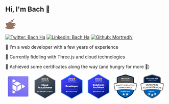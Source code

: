 ## Hi, I'm Bach 👋

<a href="https://bachhv.com/"><img src="./portfolio-logo.png" alt="Portfolio Website" height="32"/></a>

<a href="https://twitter.com/hvbach"><img src="https://img.shields.io/badge/Twitter-1DA1F2?style=for-the-badge&logo=twitter&logoColor=white" alt="Twitter: Bach Ha" height="32"/></a>
<a href="https://www.linkedin.com/in/bach-viet-ha/"><img src="https://img.shields.io/badge/LinkedIn-0077B5?style=for-the-badge&logo=linkedin&logoColor=white" alt="Linkedin: Bach Ha" height="32"/></a>
<a href="https://github.com/MortredN"><img src="https://img.shields.io/badge/GitHub-100000?style=for-the-badge&logo=github&logoColor=white" alt="Github: MortredN" height="32"/></a>

🔭 I'm a web developer with a few years of experience

🌱 Currently fiddling with Three.js and cloud technologies

🤔 Achieved some certificates along the way (and hungry for more 💪)

<a href="https://threejs-journey.com/certificate/view/25280"><img src="./certificates/threejs-journey.png" alt="drawing" width="80"/></a>
<a href="https://www.credly.com/badges/a87b2ce2-6f95-4202-8701-9af0a3cb757b/public_url"><img src="./certificates/aws-certified-cloud-practitioner.png" alt="drawing" width="80"/></a>
<a href="https://www.credly.com/badges/4538b70e-d7da-4c76-b98a-0c311e7279ea/public_url"><img src="./certificates/aws-certified-developer-associate.png" alt="drawing" width="80"/></a>
<a href="https://www.credly.com/badges/a1eb00a0-cf97-44a7-8f82-3729849db352/public_url"><img src="./certificates/aws-certified-solutions-architect-associate.png" alt="drawing" width="80"/></a>
<a href="https://learn.microsoft.com/api/credentials/share/en-us/BachHa/596373B87AA164E0?sharingId=ED53CABF2080B677"><img src="./certificates/microsoft-identity-and-access-admin-associate.png" alt="drawing" width="80"/></a>
<a href="https://learn.microsoft.com/api/credentials/share/en-us/BachHa/61CAC71264A1B02?sharingId=ED53CABF2080B677"><img src="./certificates/microsoft-365-admin-expert.png" alt="drawing" width="80"/></a>
